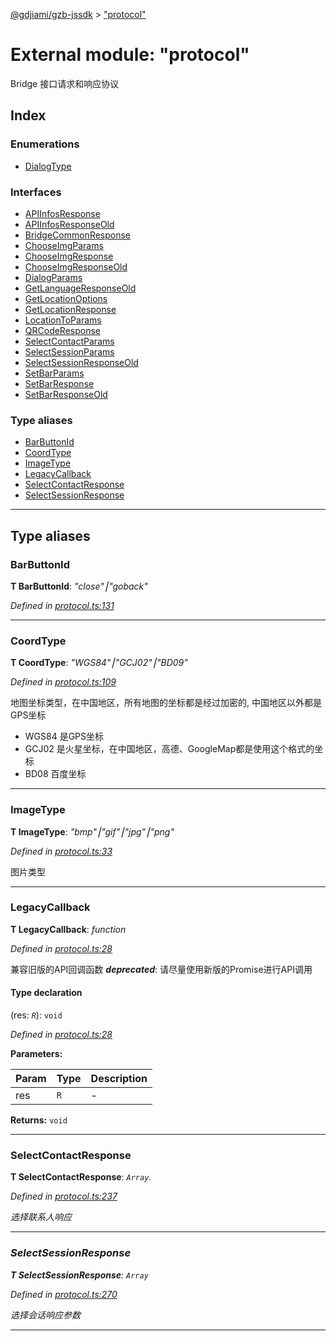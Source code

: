 [@gdjiami/gzb-jssdk](../README.md) > ["protocol"](../modules/_protocol_.md)



# External module: "protocol"


Bridge 接口请求和响应协议

## Index

### Enumerations

* [DialogType](../enums/_protocol_.dialogtype.md)


### Interfaces

* [APIInfosResponse](../interfaces/_protocol_.apiinfosresponse.md)
* [APIInfosResponseOld](../interfaces/_protocol_.apiinfosresponseold.md)
* [BridgeCommonResponse](../interfaces/_protocol_.bridgecommonresponse.md)
* [ChooseImgParams](../interfaces/_protocol_.chooseimgparams.md)
* [ChooseImgResponse](../interfaces/_protocol_.chooseimgresponse.md)
* [ChooseImgResponseOld](../interfaces/_protocol_.chooseimgresponseold.md)
* [DialogParams](../interfaces/_protocol_.dialogparams.md)
* [GetLanguageResponseOld](../interfaces/_protocol_.getlanguageresponseold.md)
* [GetLocationOptions](../interfaces/_protocol_.getlocationoptions.md)
* [GetLocationResponse](../interfaces/_protocol_.getlocationresponse.md)
* [LocationToParams](../interfaces/_protocol_.locationtoparams.md)
* [QRCodeResponse](../interfaces/_protocol_.qrcoderesponse.md)
* [SelectContactParams](../interfaces/_protocol_.selectcontactparams.md)
* [SelectSessionParams](../interfaces/_protocol_.selectsessionparams.md)
* [SelectSessionResponseOld](../interfaces/_protocol_.selectsessionresponseold.md)
* [SetBarParams](../interfaces/_protocol_.setbarparams.md)
* [SetBarResponse](../interfaces/_protocol_.setbarresponse.md)
* [SetBarResponseOld](../interfaces/_protocol_.setbarresponseold.md)


### Type aliases

* [BarButtonId](_protocol_.md#barbuttonid)
* [CoordType](_protocol_.md#coordtype)
* [ImageType](_protocol_.md#imagetype)
* [LegacyCallback](_protocol_.md#legacycallback)
* [SelectContactResponse](_protocol_.md#selectcontactresponse)
* [SelectSessionResponse](_protocol_.md#selectsessionresponse)



---
## Type aliases
<a id="barbuttonid"></a>

###  BarButtonId

**Τ BarButtonId**:  *"close"⎮"goback"* 

*Defined in [protocol.ts:131](https://github.com/GDJiaMi/gzb-jssdk/blob/6a995d9/src/protocol.ts#L131)*





___

<a id="coordtype"></a>

###  CoordType

**Τ CoordType**:  *"WGS84"⎮"GCJ02"⎮"BD09"* 

*Defined in [protocol.ts:109](https://github.com/GDJiaMi/gzb-jssdk/blob/6a995d9/src/protocol.ts#L109)*



地图坐标类型，在中国地区，所有地图的坐标都是经过加密的, 中国地区以外都是GPS坐标

*   WGS84 是GPS坐标
*   GCJ02 是火星坐标，在中国地区，高德、GoogleMap都是使用这个格式的坐标
*   BD08 百度坐标




___

<a id="imagetype"></a>

###  ImageType

**Τ ImageType**:  *"bmp"⎮"gif"⎮"jpg"⎮"png"* 

*Defined in [protocol.ts:33](https://github.com/GDJiaMi/gzb-jssdk/blob/6a995d9/src/protocol.ts#L33)*



图片类型




___

<a id="legacycallback"></a>

###  LegacyCallback

**Τ LegacyCallback**:  *function* 

*Defined in [protocol.ts:28](https://github.com/GDJiaMi/gzb-jssdk/blob/6a995d9/src/protocol.ts#L28)*



兼容旧版的API回调函数
*__deprecated__*: 请尽量使用新版的Promise进行API调用


#### Type declaration
(res: *`R`*): `void`


*Defined in [protocol.ts:28](https://github.com/GDJiaMi/gzb-jssdk/blob/6a995d9/src/protocol.ts#L28)*



**Parameters:**

| Param | Type | Description |
| ------ | ------ | ------ |
| res | `R`   |  - |





**Returns:** `void`






___

<a id="selectcontactresponse"></a>

###  SelectContactResponse

**Τ SelectContactResponse**:  *`Array`.<object>* 

*Defined in [protocol.ts:237](https://github.com/GDJiaMi/gzb-jssdk/blob/6a995d9/src/protocol.ts#L237)*



选择联系人响应




___

<a id="selectsessionresponse"></a>

###  SelectSessionResponse

**Τ SelectSessionResponse**:  *`Array`* 

*Defined in [protocol.ts:270](https://github.com/GDJiaMi/gzb-jssdk/blob/6a995d9/src/protocol.ts#L270)*



选择会话响应参数




___


